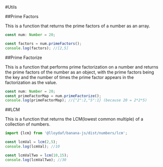 #Utils

##Prime Factors

This is a function that returns the prime factors of a number as an array.

```typescript
const num: Number = 20;

const factors = num.primeFactors();
console.log(factors); //[2,5]
```

##Prime Factorize

This is a function that performs prime factorization on a number and returns the prime factors of the number as an object, with the
prime factors being the key and the number of times the prime factor appears in the factorization as the value.

```typescript
const num: Number = 20;
const primeFactorMap = num.primeFactorize();
console.log(primeFactorMap); //{"2":2,"5":1} (because 20 = 2*2*5)
```

##LCM

This is a function that returns the LCM(lowest common multiple) of a collection of numbers.

```typescript
import {lcm} from '@lloydaf/banana-js/dist/numbers/lcm';

const lcmVal = lcm(2,5);
console.log(lcmVal); //10

const lcmValTwo = lcm(10,15);
console.log(lcmValTwo); //30
```
